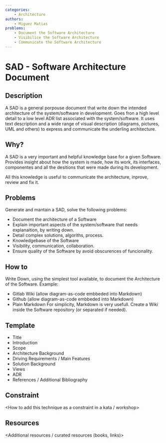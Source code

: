 ```yaml
---
categories:
    - Architecture
authors:
    - Miguez Matias
problems: 
    - Document the Software Architecture
    - Visibilice the Software Architecture
    - Communicate the Software Architecture
---
```


# SAD - Software Architecture Document
## Description
A SAD is a general porpouse document that write down the intended architecture of the system/software in development. Goes fron a high level detail to a low level ADR list associated with the system/software. It uses text description and a wide range of visual description (diagrams, pictures, UML and others) to express and communicate the underling architecture.

## Why?

A SAD is a very important and helpful knowledge base for a given Software. Provides insight about how the system is made, how its work, its interfaces, componentes and all the desitions that were made during its development.

All this knowledge is useful to communicate the architecture, inprove, review and fix it.

## Problems
Generate and mantain a SAD, solve the following problems:


 - Document the architecture of a Software
 - Explain important aspects of the system/software that needs explanaition, by writing down.
 - Detail complex solutions, algoriths, process.
 - Knowledgebase of the Software
 - Visibility, communication, collaboration.
 - Ensure quality of the Software by avoid obscurences of funcionality.

## How to
Write Down, using the simplest tool available, to document the Architecture of the Software. Example:
 - Gitlab Wiki (allow diagram-as-code embbeded into Markdown)
 - Github (allow diagram-as-code embbeded into Markdown)
 - Plain Markdown
For simplicity, Markdown is very usefull. Create a Wiki inside the Software repository (or separated if needed).

## Template
    
 - Title
 - Introduction
 - Scope 
 - Architecture Background
 - Driving Requirements / Main Features
 - Solution Background
 - Views
 - ADR
 - References / Additional Bibliography        
    
## Constraint
<How to add this technique as a constraint in a kata / workshop>

## Resources
<Additional resources / curated resources (books, links)>
